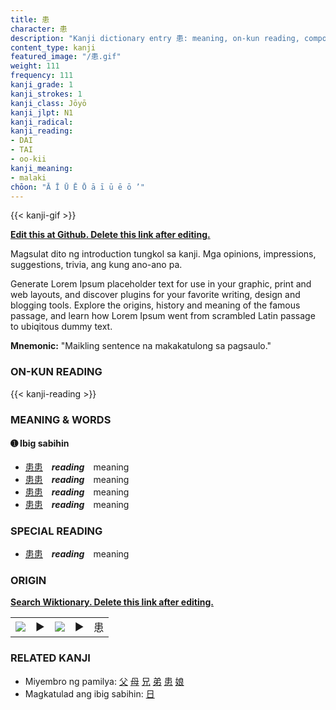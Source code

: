 ```yaml
---
title: 患
character: 患
description: "Kanji dictionary entry 患: meaning, on-kun reading, compounds, origin, related kanji"
content_type: kanji
featured_image: "/患.gif"
weight: 111
frequency: 111
kanji_grade: 1
kanji_strokes: 1
kanji_class: Jōyō
kanji_jlpt: N1
kanji_radical: 
kanji_reading: 
- DAI
- TAI
- oo-kii
kanji_meaning:
- malaki
chōon: "Ā Ī Ū Ē Ō ā ī ū ē ō ’"
---
```

[//]: # (Don't edit the line below. Kanji animated GIF code is automatically generated.)
{{< kanji-gif >}}

[//]: # (Edit below this line.)

**[Edit this at Github. Delete this link after editing.](https://github.com/tim0g/tim/tree/main/content/kanji/患/index.md)**

Magsulat dito ng introduction tungkol sa kanji. Mga opinions, impressions, suggestions, trivia, ang kung ano-ano pa.

Generate Lorem Ipsum placeholder text for use in your graphic, print and web layouts, and discover plugins for your favorite writing, design and blogging tools. Explore the origins, history and meaning of the famous passage, and learn how Lorem Ipsum went from scrambled Latin passage to ubiqitous dummy text.
 
**Mnemonic:** "Maikling sentence na makakatulong sa pagsaulo."

### ON-KUN READING

[//]: # (Don't edit the line below. ON-KUN READING code is automatically generated.)
{{< kanji-reading >}}

### MEANING & WORDS

#### ➊ **Ibig sabihin**
  - [患](../患)[患](../患)　***reading***　meaning
  - [患](../患)[患](../患)　***reading***　meaning
  - [患](../患)[患](../患)　***reading***　meaning
  - [患](../患)[患](../患)　***reading***　meaning

### SPECIAL READING
  - [患](../患)[患](../患)　***reading***　meaning

### ORIGIN

**[Search Wiktionary. Delete this link after editing.](https://wiktionary.org/wiki/患)**
<table class="kanji-table"><tr><td>
<img src="60px-患-bronze.svg.png">
</td><td>▶</td><td>
<img src="60px-患-oracle.svg.png">
</td><td>▶</td>
<td class="kanji-origin">患</td>
</tr></table>

### RELATED KANJI
- Miyembro ng pamilya: [父](../父) [母](../母) [兄](../兄) [弟](../弟) [患](../患) [娘](../娘)
- Magkatulad ang ibig sabihin: [日](../日)
